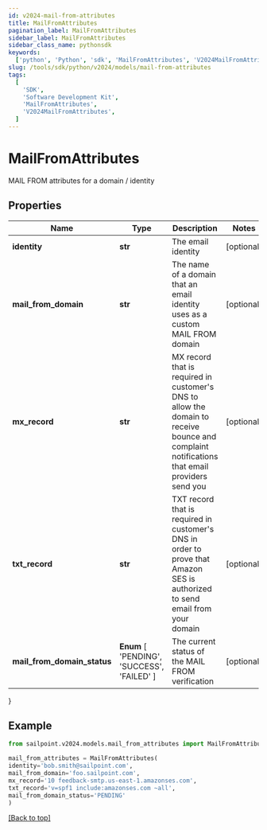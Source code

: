 ```yaml
---
id: v2024-mail-from-attributes
title: MailFromAttributes
pagination_label: MailFromAttributes
sidebar_label: MailFromAttributes
sidebar_class_name: pythonsdk
keywords:
  ['python', 'Python', 'sdk', 'MailFromAttributes', 'V2024MailFromAttributes']
slug: /tools/sdk/python/v2024/models/mail-from-attributes
tags:
  [
    'SDK',
    'Software Development Kit',
    'MailFromAttributes',
    'V2024MailFromAttributes',
  ]
---
```


# MailFromAttributes

MAIL FROM attributes for a domain / identity

## Properties

| Name | Type | Description | Notes |
| --- | --- | --- | --- |
| **identity** | **str** | The email identity | [optional] |
| **mail_from_domain** | **str** | The name of a domain that an email identity uses as a custom MAIL FROM domain | [optional] |
| **mx_record** | **str** | MX record that is required in customer's DNS to allow the domain to receive bounce and complaint notifications that email providers send you | [optional] |
| **txt_record** | **str** | TXT record that is required in customer's DNS in order to prove that Amazon SES is authorized to send email from your domain | [optional] |
| **mail_from_domain_status** | **Enum** [ 'PENDING', 'SUCCESS', 'FAILED' ] | The current status of the MAIL FROM verification | [optional] |

}

## Example

```python
from sailpoint.v2024.models.mail_from_attributes import MailFromAttributes

mail_from_attributes = MailFromAttributes(
identity='bob.smith@sailpoint.com',
mail_from_domain='foo.sailpoint.com',
mx_record='10 feedback-smtp.us-east-1.amazonses.com',
txt_record='v=spf1 include:amazonses.com ~all',
mail_from_domain_status='PENDING'
)

```

[[Back to top]](#)
